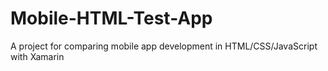 # Mobile-HTML-Test-App
A project for comparing mobile app development in HTML/CSS/JavaScript with Xamarin
